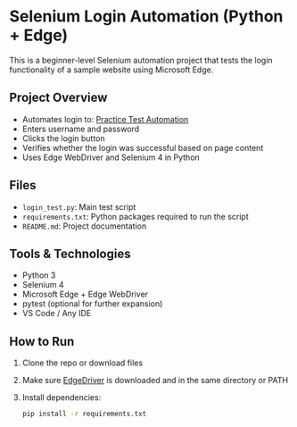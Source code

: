 # Selenium Login Automation (Python + Edge)

This is a beginner-level Selenium automation project that tests the login functionality of a sample website using Microsoft Edge.

##  Project Overview

- Automates login to: [Practice Test Automation](https://practicetestautomation.com/practice-test-login/)
- Enters username and password
- Clicks the login button
- Verifies whether the login was successful based on page content
- Uses Edge WebDriver and Selenium 4 in Python

##  Files

- `login_test.py`: Main test script
- `requirements.txt`: Python packages required to run the script
- `README.md`: Project documentation

##  Tools & Technologies

- Python 3
- Selenium 4
- Microsoft Edge + Edge WebDriver
- pytest (optional for further expansion)
- VS Code / Any IDE

##  How to Run

1. Clone the repo or download files  
2. Make sure [EdgeDriver](https://developer.microsoft.com/en-us/microsoft-edge/tools/webdriver/) is downloaded and in the same directory or PATH  
3. Install dependencies:

   ```bash
   pip install -r requirements.txt
